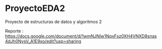 # ProyectoEDA2
Proyecto de estructuras de datos y algoritmos 2

Reporte : https://docs.google.com/document/d/1wmNJNIw1NqxFsz0XH4VNXD8snas4dJh0NysV_A1E9xo/edit?usp=sharing


